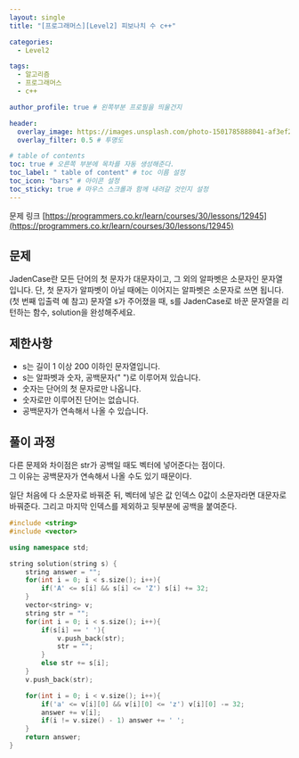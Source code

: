 ```yaml
---
layout: single
title: "[프로그래머스][Level2] 피보나치 수 c++"

categories:
  - Level2

tags:
  - 알고리즘
  - 프로그래머스
  - c++

author_profile: true # 왼쪽부분 프로필을 띄울건지

header:
  overlay_image: https://images.unsplash.com/photo-1501785888041-af3ef285b470?ixlib=rb-1.2.1&ixid=eyJhcHBfaWQiOjEyMDd9&auto=format&fit=crop&w=1350&q=80
  overlay_filter: 0.5 # 투명도

# table of contents
toc: true # 오른쪽 부분에 목차를 자동 생성해준다.
toc_label: " table of content" # toc 이름 설정
toc_icon: "bars" # 아이콘 설정
toc_sticky: true # 마우스 스크롤과 함께 내려갈 것인지 설정
---
```


문제 링크 [https://programmers.co.kr/learn/courses/30/lessons/12945](https://programmers.co.kr/learn/courses/30/lessons/12945)

## 문제

JadenCase란 모든 단어의 첫 문자가 대문자이고, 그 외의 알파벳은 소문자인 문자열입니다. 단, 첫 문자가 알파벳이 아닐 때에는 이어지는 알파벳은 소문자로 쓰면 됩니다. (첫 번째 입출력 예 참고)
문자열 s가 주어졌을 때, s를 JadenCase로 바꾼 문자열을 리턴하는 함수, solution을 완성해주세요.

## 제한사항

- s는 길이 1 이상 200 이하인 문자열입니다.
- s는 알파벳과 숫자, 공백문자(" ")로 이루어져 있습니다.
- 숫자는 단어의 첫 문자로만 나옵니다.
- 숫자로만 이루어진 단어는 없습니다.
- 공백문자가 연속해서 나올 수 있습니다.

## 풀이 과정

다른 문제와 차이점은 str가 공백일 때도 벡터에 넣어준다는 점이다.  
그 이유는 공백문자가 연속해서 나올 수도 있기 때문이다.

일단 처음에 다 소문자로 바꿔준 뒤, 벡터에 넣은 값 인덱스 0값이 소문자라면 대문자로 바꿔준다. 그리고 마지막 인덱스를 제외하고 뒷부분에 공백을 붙여준다.

```c++
#include <string>
#include <vector>

using namespace std;

string solution(string s) {
    string answer = "";
    for(int i = 0; i < s.size(); i++){
        if('A' <= s[i] && s[i] <= 'Z') s[i] += 32;
    }
    vector<string> v;
    string str = "";
    for(int i = 0; i < s.size(); i++){
        if(s[i] == ' '){
            v.push_back(str);
            str = "";
        }
        else str += s[i];
    }
    v.push_back(str);

    for(int i = 0; i < v.size(); i++){
        if('a' <= v[i][0] && v[i][0] <= 'z') v[i][0] -= 32;
        answer += v[i];
        if(i != v.size() - 1) answer += ' ';
    }
    return answer;
}
```
